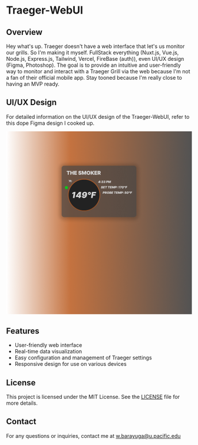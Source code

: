 # Traeger-WebUI

## Overview
Hey what's up. Traeger doesn't have a web interface that let's us monitor our grills. So I'm making it myself. FullStack everything (Nuxt.js, Vue.js, Node.js, Express.js, Tailwind, Vercel, FireBase (auth)), even UI/UX design (Figma, Photoshop). The goal is to provide an intuitive and user-friendly way to monitor and interact with a Traeger Grill via the web because I'm not a fan of their official mobile app. Stay tooned because I'm really close to having an MVP ready.

## UI/UX Design
For detailed information on the UI/UX design of the Traeger-WebUI, refer to this dope Figma design I cooked up. 

![traeger-webUI-UI-UX-Design](traeger-webUI-UI-UX-Design.jpg)

## Features
- User-friendly web interface
- Real-time data visualization
- Easy configuration and management of Traeger settings
- Responsive design for use on various devices

## License
This project is licensed under the MIT License. See the [LICENSE](LICENSE) file for more details.

## Contact
For any questions or inquiries, contact me at w.barayuga@u.pacific.edu
